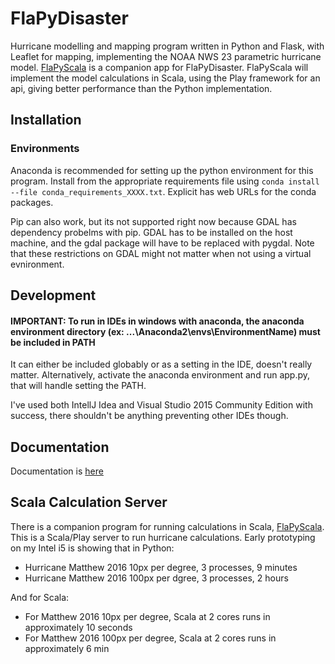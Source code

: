 # FlaPyDisaster
Hurricane modelling and mapping program written in Python and Flask, with Leaflet for mapping, implementing the NOAA NWS 23 parametric hurricane model. 
[FlaPyScala](https://github.com/cliftbar/FlaPyScala) is a companion app for FlaPyDisaster.  FlaPyScala will implement the model calculations in Scala, using the Play framework for an api, giving better performance than the Python implementation.
## Installation

### Environments
Anaconda is recommended for setting up the python environment for this program.  Install from the appropriate requirements file using `conda install --file conda_requirements_XXXX.txt`.  Explicit has web URLs for the conda packages.

Pip can also work, but its not supported right now because GDAL has dependency probelms with pip.  GDAL has to be installed on the host machine, and the gdal package will have to be replaced with pygdal.  Note that these restrictions on GDAL might not matter when not using a virtual evnironment.

## Development
#### IMPORTANT: To run in IDEs in windows with anaconda, the anaconda environment directory (ex: ...\Anaconda2\envs\EnvironmentName) must be included in PATH
It can either be included globably or as a setting in the IDE, doesn't really matter.  Alternatively, activate the anaconda environment and run app.py, that will handle setting the PATH.

I've used both IntellJ Idea and Visual Studio 2015 Community Edition with success, there shouldn't be anything preventing other IDEs though.

## Documentation
Documentation is [here](https://github.com/cliftbar/FlaPyDisaster/wiki/Hurricane-Documentation)

## Scala Calculation Server
There is a companion program for running calculations in Scala, [FlaPyScala](https://github.com/cliftbar/FlaPyScala/).  This is a Scala/Play server to run hurricane calculations.  Early prototyping on my Intel i5 is showing that in Python:
* Hurricane Matthew 2016 10px per degree, 3 processes, 9 minutes
* Hurricane Matthew 2016  100px per dgree, 3 processes, 2 hours

And for Scala:
* For Matthew 2016 10px per degree, Scala at 2 cores runs in approximately 10 seconds
* For Matthew 2016 100px per degree, Scala at 2 cores runs in approximately 6 min
